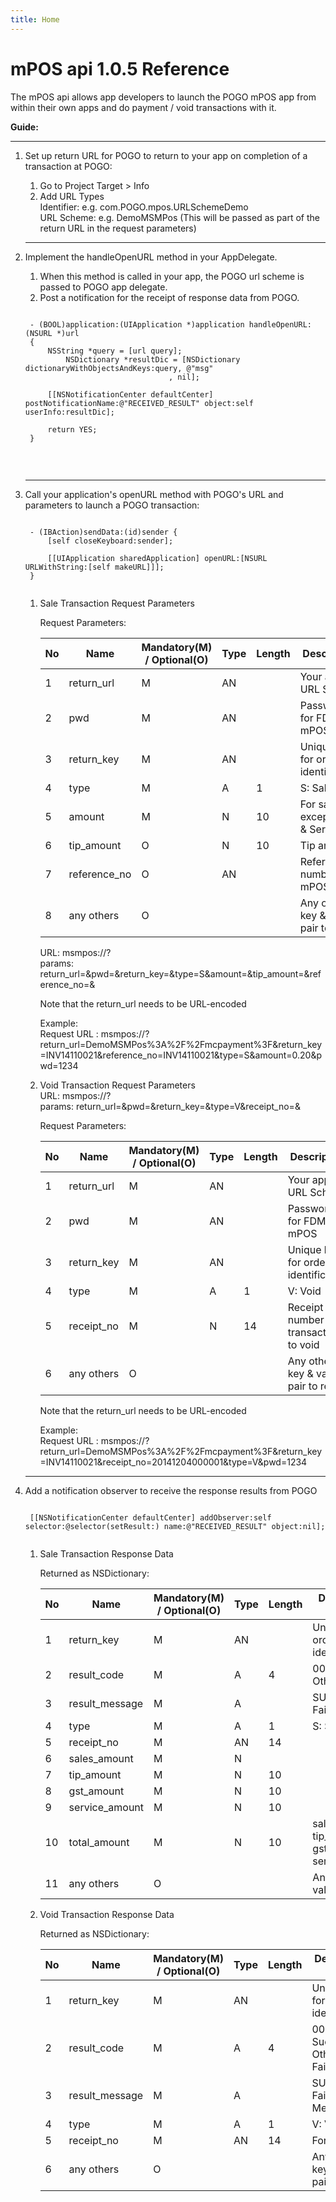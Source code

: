 ```yaml
---
title: Home
---
```


# mPOS api 1.0.5 Reference 

The mPOS api allows app developers to launch the POGO mPOS app from within their own apps and do payment / void transactions with it.

**Guide:**

--------------------

1. Set up return URL for POGO to return to your app on completion of a transaction at POGO:	

	1. Go to Project Target > Info 
	2. Add URL Types  
	   Identifier: <YourAppBundleID> e.g. com.POGO.mpos.URLSchemeDemo  <br/>
	   URL Scheme: <YourAppURLScheme> e.g. DemoMSMPos (This will be passed as part of the return URL in the request parameters)  

	--------------------
	   
2. Implement the handleOpenURL method in your AppDelegate. 

	1. When this method is called in your app, the POGO url scheme is passed to POGO app delegate.
	2. Post a notification for the receipt of response data from POGO.

	<pre><code>
	- (BOOL)application:(UIApplication *)application handleOpenURL:(NSURL *)url 
	{
		NSString *query = [url query];
			NSDictionary *resultDic = [NSDictionary dictionaryWithObjectsAndKeys:query, @"msg"
								   , nil];
		
		[[NSNotificationCenter defaultCenter] postNotificationName:@"RECEIVED_RESULT" object:self userInfo:resultDic];
		
		return YES;
	}
	</code></pre><br/>
	  
	--------------------

3. Call your application's openURL method with POGO's URL and parameters to launch a POGO transaction:

	<pre><code>
	- (IBAction)sendData:(id)sender {
		[self closeKeyboard:sender];

		[[UIApplication sharedApplication] openURL:[NSURL URLWithString:[self makeURL]]];
	}
	</code></pre>
		
	1. Sale Transaction Request Parameters
	
	   Request Parameters:

	   No | Name         | Mandatory(M) / Optional(O) | Type | Length | Description
	   -- | ----         | -------------------------- | ---- | ------ | -----------
	   1  | return_url   | M                          | AN   |        | Your app URL Scheme
	   2  | pwd          | M                          | AN   |        | Password for FDMS mPOS
	   3  | return_key   | M                          | AN   |        | Unique key for order identification
	   4  | type         | M                          | A    | 1      | S: Sale
	   5  | amount       | M                          | N    | 10     | For sale / except GST & Service
	   6  | tip_amount   | O                          | N    | 10     | Tip amount
	   7  | reference_no | O                          | AN   |        | Reference number in mPOS app
	   8  | any others   | O                          |      |        | Any other key & value pair to return


	   URL: msmpos://?  
	   params: return_url=&pwd=&return_key=&type=S&amount=&tip_amount=&reference_no=&  

	   Note that the return_url needs to be URL-encoded

	   Example:  
	   Request URL : msmpos://?return_url=DemoMSMPos%3A%2F%2Fmcpayment%3F&return_key=INV14110021&reference_no=INV14110021&type=S&amount=0.20&pwd=1234 

	2. Void Transaction Request Parameters  
	   URL: msmpos://?  
	   params: return_url=&pwd=&return_key=&type=V&receipt_no=&  


	   Request Parameters:

	   No | Name         | Mandatory(M) / Optional(O) | Type | Length | Description
	   -- | ----         | -------------------------- | ---- | ------ | -----------
	   1  | return_url	 | M                          | AN   |        | Your app URL Scheme
	   2  | pwd          | M                          | AN   |        | Password for FDMS mPOS
	   3  | return_key   | M                          | AN   |        | Unique key for order identification
	   4  | type         | M                          | A    | 1      | V: Void
	   5  | receipt_no   | M                          | N    | 14     | Receipt number of transaction to void
	   6  | any others   | O                          |      |        | Any other key & value pair to return

	   Note that the return_url needs to be URL-encoded

	   Example:  
	   Request URL : msmpos://?return_url=DemoMSMPos%3A%2F%2Fmcpayment%3F&return_key=INV14110021&receipt_no=20141204000001&type=V&pwd=1234 
	   
	--------------------

4. Add a notification observer to receive the response results from POGO 

	<pre><code>
	[[NSNotificationCenter defaultCenter] addObserver:self selector:@selector(setResult:) name:@"RECEIVED_RESULT" object:nil];
	</code></pre>

	1. Sale Transaction Response Data 

	   Returned as NSDictionary:

	   No | Name           | Mandatory(M) / Optional(O) | Type | Length | Description / Value
	   -- | ----           | -------------------------- | ---- | ------ | -------------------
	   1  | return_key	   | M                          | AN   |        | Unique key for order identification
	   2  | result_code    | M                          | A    | 4      | 0000: Succeed <br/> Others: Failed	
	   3  | result_message | M                          | A    |        | SUCCEED / Failed Message
	   4  | type           | M                          | A    | 1      | S: Sale
	   5  | receipt_no     | M                          | AN   | 14     |
	   6  | sales_amount   | M                          | N    |        |
	   7  | tip_amount     | M                          | N    | 10     |
	   8  | gst_amount     | M                          | N    | 10     |
	   9  | service_amount | M                          | N    | 10     |
	   10 | total_amount   | M                          | N    | 10     | sales_amount + tip_amount + gst_amount + service_amount
	   11 | any others     | O                          |      |        | Any other key & value pairs

	2. Void Transaction Response Data

	   Returned as NSDictionary:

	   No | Name           | Mandatory(M) / Optional(O) | Type | Length | Description / Value
	   -- | ----           | -------------------------- | ---- | ------ | -------------------
	   1  | return_key	   | M                          | AN   |        | Unique key for order identification
	   2  | result_code    | M                          | A    | 4      | 0000: Succeed <br/> Others: Failed	
	   3  | result_message | M                          | A    |        | SUCCEED / Failed Message
	   4  | type           | M                          | A    | 1      | V: Void
	   5  | receipt_no     | M                          | AN   | 14     | For void
	   6  | any others     | O                          |      |        | Any other key & value pairs






 



  